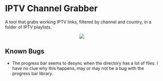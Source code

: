 # IPTV Channel Grabber
A tool that grabs working IPTV links, filtered by channel and country, in a folder of IPTV playlists. 
<p align="center">
    <a alt="Downloads">
        <img src="https://img.shields.io/github/downloads/BowDownToYellowAbsorbency/IPTV-Channel-Grabber/total" /></a>
</p>

## Known Bugs
- The progress bar seems to desync when the directory has a lot of files. I have no clue why this happens, may or may not be a bug with the progress bar library.
